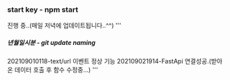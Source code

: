 ### start key - npm start
진행 중..(매일 저녁에 업데이트됩니다..^^)
'''
##### 년월일시분 - git update naming
202109010118-text/url 이벤트 정상 기능
202109021914-FastApi 연결성공.(받아온 데이터 호출 후 함수 수정중...)
'''